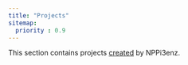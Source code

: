 ```yaml
---
title: "Projects"
sitemap:
  priority : 0.9
---
```

<p>This section contains projects <a href="/projects/creations">created</a> by NPPi3enz.</p>
